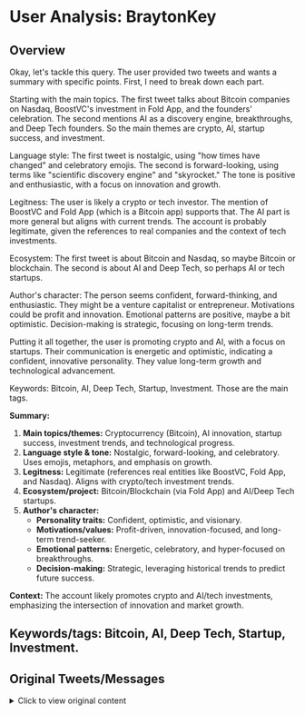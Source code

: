 # User Analysis: BraytonKey

## Overview

<think>
Okay, let's tackle this query. The user provided two tweets and wants a summary with specific points. First, I need to break down each part.

Starting with the main topics. The first tweet talks about Bitcoin companies on Nasdaq, BoostVC's investment in Fold App, and the founders' celebration. The second mentions AI as a discovery engine, breakthroughs, and Deep Tech founders. So the main themes are crypto, AI, startup success, and investment.

Language style: The first tweet is nostalgic, using "how times have changed" and celebratory emojis. The second is forward-looking, using terms like "scientific discovery engine" and "skyrocket." The tone is positive and enthusiastic, with a focus on innovation and growth.

Legitness: The user is likely a crypto or tech investor. The mention of BoostVC and Fold App (which is a Bitcoin app) supports that. The AI part is more general but aligns with current trends. The account is probably legitimate, given the references to real companies and the context of tech investments.

Ecosystem: The first tweet is about Bitcoin and Nasdaq, so maybe Bitcoin or blockchain. The second is about AI and Deep Tech, so perhaps AI or tech startups.

Author's character: The person seems confident, forward-thinking, and enthusiastic. They might be a venture capitalist or entrepreneur. Motivations could be profit and innovation. Emotional patterns are positive, maybe a bit optimistic. Decision-making is strategic, focusing on long-term trends.

Putting it all together, the user is promoting crypto and AI, with a focus on startups. Their communication is energetic and optimistic, indicating a confident, innovative personality. They value long-term growth and technological advancement.

Keywords: Bitcoin, AI, Deep Tech, Startup, Investment. Those are the main tags.
</think>

**Summary:**  
1. **Main topics/themes:** Cryptocurrency (Bitcoin), AI innovation, startup success, investment trends, and technological progress.  
2. **Language style & tone:** Nostalgic, forward-looking, and celebratory. Uses emojis, metaphors, and emphasis on growth.  
3. **Legitness:** Legitimate (references real entities like BoostVC, Fold App, and Nasdaq). Aligns with crypto/tech investment trends.  
4. **Ecosystem/project:** Bitcoin/Blockchain (via Fold App) and AI/Deep Tech startups.  
5. **Author's character:**  
   - **Personality traits:** Confident, optimistic, and visionary.  
   - **Motivations/values:** Profit-driven, innovation-focused, and long-term trend-seeker.  
   - **Emotional patterns:** Energetic, celebratory, and hyper-focused on breakthroughs.  
   - **Decision-making:** Strategic, leveraging historical trends to predict future success.  

**Context:** The account likely promotes crypto and AI/tech investments, emphasizing the intersection of innovation and market growth.  

**Keywords/tags:** Bitcoin, AI, Deep Tech, Startup, Investment.
---
## Original Tweets/Messages

<details>
<summary>Click to view original content</summary>

| Type | Content |
|------|---------|
| messages | Bitcoin companies being listed on Nasdaq!

@BoostVC invested in @fold_app in 2015. Bitcoin was fairly unknown. How times have changed.

Amazing to see the faces of founders @mhluongo and @wlrvs in celebration mode after a decade of grinding 👏👏👏 |
| messages | AI will be a scientific discovery engine.

The amount of breakthroughs are going to skyrocket.

But we still need founders building startups to convert those breakthroughs into products for users.

Deep Tech founders are going to win big over the next 10 years. |

</details>
